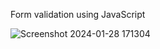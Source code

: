 Form validation using JavaScript

![Screenshot 2024-01-28 171304](https://github.com/23Jm/form-validation-using-JS/assets/73573358/0bd3e860-e601-467f-895d-9dbbf41cc368)
